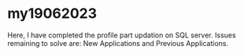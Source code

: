 # my19062023
Here, I have completed the profile part updation on SQL server. Issues remaining to solve are: New Applications and Previous Applications.
